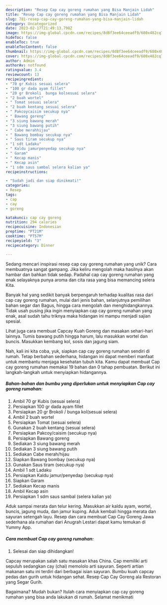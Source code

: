 ```yaml
---
description: "Resep Cap cay goreng rumahan yang Bisa Manjain Lidah"
title: "Resep Cap cay goreng rumahan yang Bisa Manjain Lidah"
slug: 781-resep-cap-cay-goreng-rumahan-yang-bisa-manjain-lidah
category: Uncategorized
date: 2023-02-17T21:49:13.798Z
image: https://img-global.cpcdn.com/recipes/8d8f3ee64ceeadf9/680x482cq70/cap-cay-goreng-rumahan-foto-resep-utama.jpg
hideToc: false
enableToc: true
enableTocContent: false
thumbnail: https://img-global.cpcdn.com/recipes/8d8f3ee64ceeadf9/680x482cq70/cap-cay-goreng-rumahan-foto-resep-utama.jpg
cover: https://img-global.cpcdn.com/recipes/8d8f3ee64ceeadf9/680x482cq70/cap-cay-goreng-rumahan-foto-resep-utama.jpg
author: Admin
authorAv: notfound
ratingvalue: 3.4
reviewcount: 13
recipeingredient:
- "70 gr Kubis sesuai selera"
- "100 gr dada ayam fillet"
- "20 gr Brokoli  bunga kolsesuai selera"
- "2 buah wortel"
- " Tomat sesuai selera"
- "2 buah kentang sesuai selera"
- " Pakcoycaisim secukup nya"
- " Bawang goreng"
- "3 siung bawang merah"
- "3 siung bawang putih"
- " Cabe merahhijau"
- " Bawang bombay secukup nya"
- " Saus tiram secukup nya"
- "1 sdt Ladaku"
- " Kaldu jamurpenyedap secukup nya"
- " Garam"
- " Kecap manis"
- " Kecap asin"
- "1 sdm saus sambal selera kalian ya"
recipeinstructions:

- "Sudah jadi dan siap dinikmati!"
categories:
- Resep
tags:
- cap
- cay
- goreng

katakunci: cap cay goreng 
nutrition: 294 calories
recipecuisine: Indonesian
preptime: "PT21M"
cooktime: "PT57M"
recipeyield: "3"
recipecategory: Dinner

---
```





Sedang mencari inspirasi resep cap cay goreng rumahan yang unik? Cara membuatnya sangat gampang. Jika keliru mengolah maka hasilnya akan hambar dan bahkan tidak sedap. Padahal cap cay goreng rumahan yang enak selayaknya punya aroma dan cita rasa yang bisa memancing selera Kita.





Banyak hal yang sedikit banyak berpengaruh terhadap kualitas rasa dari cap cay goreng rumahan, mulai dari jenis bahan, selanjutnya pemilihan bahan segar dan Bagus, hingga cara mengolah dan menghidangkannya. Tidak usah pusing jika ingin menyiapkan cap cay goreng rumahan yang enak,      asal sudah tahu triknya maka hidangan ini mampu menjadi sajian spesial.














Lihat juga cara membuat Capcay Kuah Goreng dan masakan sehari-hari lainnya. Tumis bawang putih hingga harum, lalu masukkan wortel dan buncis. Masukkan kembang kol, sosis dan jagung siam.






Nah, kali ini kita coba, yuk, siapkan cap cay goreng rumahan sendiri di rumah. Tetap berbahan sederhana, hidangan ini dapat memberi manfaat untuk membantu menjaga kesehatan tubuh kita. Kamu dapat membuat Cap cay goreng rumahan memakai 19 bahan dan 0 tahap pembuatan. Berikut ini langkah-langkah untuk menyiapkan hidangannya.

<!--inarticleads1-->

##### Bahan-bahan dan bumbu yang diperlukan untuk menyiapkan Cap cay goreng rumahan:

1. Ambil 70 gr Kubis (sesuai selera)
1. Persiapkan 100 gr dada ayam fillet
1. Persiapkan 20 gr Brokoli / bunga kol(sesuai selera)
1. Ambil 2 buah wortel
1. Persiapkan  Tomat (sesuai selera)
1. Gunakan 2 buah kentang (sesuai selera)
1. Persiapkan  Pakcoy/caisim (secukup nya)
1. Persiapkan  Bawang goreng
1. Sediakan 3 siung bawang merah
1. Sediakan 3 siung bawang putih
1. Sediakan  Cabe merah/hijau
1. Siapkan  Bawang bombay (secukup nya)
1. Gunakan  Saus tiram (secukup nya)
1. Ambil 1 sdt Ladaku
1. Persiapkan  Kaldu jamur/penyedap (secukup nya)
1. Siapkan  Garam
1. Sediakan  Kecap manis
1. Ambil  Kecap asin
1. Persiapkan 1 sdm saus sambal (selera kalian ya)


Aduk sampai merata dan telur kering. Masukkan air kaldu ayam, wortel, buncis, jagung muda, dan jamur kuping. Aduk kembali hingga merata dan sayuran setengah layu. Resep dan cara membuat Cap Cay Goreng Jawa sederhana ala rumahan dari Anugrah Lestari dapat kamu temukan di Yummy App. 

<!--inarticleads2-->

##### Cara membuat Cap cay goreng rumahan:


1. Selesai dan siap dihidangkan!

Capcay merupakan salah satu masakan khas China. Cap memiliki arti sepuluh sedangkan cay (chai) memololo arti sayuran. Seperti artian makanan satu ini terdiri dari berbagai isian sayuran. Bumbu kuah capcay pedas dan gurih untuk hidangan sehat. Resep Cap Cay Goreng ala Restoran yang Segar Gurih. 

Bagaimana? Mudah bukan? Itulah cara menyiapkan cap cay goreng rumahan yang bisa anda lakukan di rumah. Selamat menikmati
